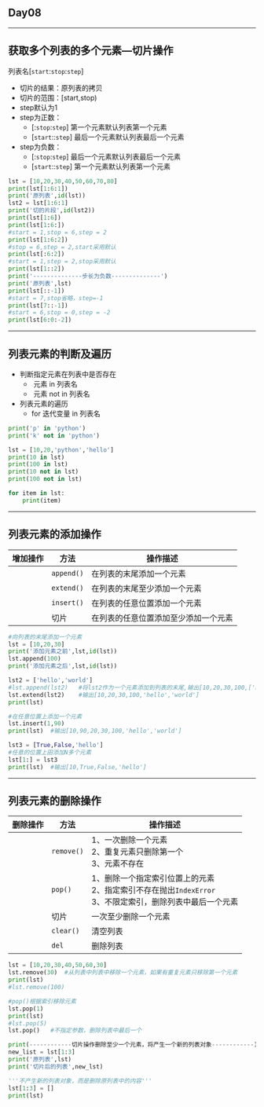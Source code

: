 ## Day08

---

## 获取多个列表的多个元素—切片操作

列表名[`start`:`stop`:`step`]

* 切片的结果：原列表的拷贝
* 切片的范围：[start,stop)
* step默认为1
* step为正数：
  * [:`stop`:`step`]	第一个元素默认列表第一个元素
  * [`start`::`step`]    最后一个元素默认列表最后一个元素
* step为负数：
  * [:`stop`:`step`]	最后一个元素默认列表最后一个元素
  * [`start`::`step`]    第一个元素默认列表第一个元素

```python
lst = [10,20,30,40,50,60,70,80]
print(lst[1:6:1])
print('原列表',id(lst))
lst2 = lst[1:6:1]
print('切的片段',id(lst2))
print(lst[1:6])
print(lst[1:6:])
#start = 1,stop = 6,step = 2
print(lst[1:6:2])
#stop = 6,step = 2,start采用默认
print(lst[:6:2])
#start = 1,step = 2,stop采用默认
print(lst[1::2])
print('--------------步长为负数--------------')
print('原列表',lst)
print(lst[::-1])
#start = 7,stop省略，step=-1
print(lst[7::-1])
#start = 6,stop = 0,step = -2
print(lst[6:0:-2])
```



---

## 列表元素的判断及遍历

* 判断指定元素在列表中是否存在
  * ​	元素 in 列表名
  * ​    元素 not in 列表名
* 列表元素的遍历
  * for 迭代变量 in 列表名

```python
print('p' in 'python')
print('k' not in 'python')

lst = [10,20,'python','hello']
print(10 in lst)
print(100 in lst)
print(10 not in lst)
print(100 not in lst)

for item in lst:
    print(item)
```



---

## 列表元素的添加操作

| 增加操作 | 方法       | 操作描述                             |
| -------- | ---------- | ------------------------------------ |
|          | `append()` | 在列表的末尾添加一个元素             |
|          | `extend()` | 在列表的末尾至少添加一个元素         |
|          | `insert()` | 在列表的任意位置添加一个元素         |
|          | 切片       | 在列表的任意位置添加至少添加一个元素 |

```python
#向列表的末尾添加一个元素
lst = [10,20,30]
print('添加元素之前',lst,id(lst))
lst.append(100)
print('添加元素之后',lst,id(lst))
```

```python
lst2 = ['hello','world']
#lst.append(lst2)	#将lst2作为一个元素添加到列表的末尾,输出[10,20,30,100,['hello','world']]
lst.extend(lst2)	#输出[10,20,30,100,'hello','world']
print(lst)

```

```python
#在任意位置上添加一个元素
lst.insert(1,90)
print(lst)	#输出[10,90,20,30,100,'hello','world']

lst3 = [True,False,'hello']
#任意的位置上田添加N多个元素
lst[1:] = lst3
print(lst)	#输出[10,True,False,'hello']
```



---

## 列表元素的删除操作

| 删除操作 | 方法       | 操作描述                                                     |
| -------- | ---------- | ------------------------------------------------------------ |
|          | `remove()` | 1、一次删除一个元素<br />2、重复元素只删除第一个<br/>3、元素不存在 |
|          | `pop()`    | 1、删除一个指定索引位置上的元素<br/>2、指定索引不存在抛出`IndexError`<br/>3、不限定索引，删除列表中最后一个元素 |
|          | 切片       | 一次至少删除一个元素                                         |
|          | `clear()`  | 清空列表                                                     |
|          | `del`      | 删除列表                                                     |

```python
lst = [10,20,30,40,50,60,30]
lst.remove(30)	#从列表中列表中移除一个元素，如果有重复元素只移除第一个元素
print(lst)
#lst.remove(100)
```

```python
#pop()根据索引移除元素
lst.pop(1)
print(lst)
#lst.pop(5)
lst.pop()	#不指定参数，删除列表中最后一个
```

```python
print(------------切片操作删除至少一个元素，将产生一个新的列表对象------------)
new_list = lst[1:3]
print('原列表',lst)
print('切片后的列表',new_lst)

'''不产生新的列表对象，而是删除原列表中的内容'''
lst[1:3] = []
print(lst)
```



